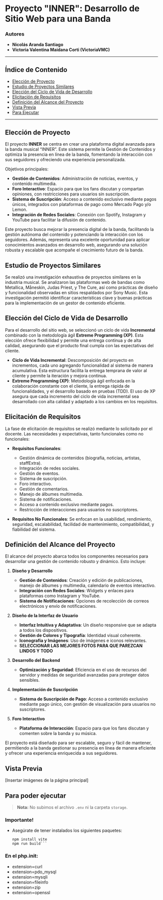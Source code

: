 # Proyecto "INNER": Desarrollo de Sitio Web para una Banda

### Autores

-   **Nicolás Aranda Santiago**
-   **Victoria Valentina Maidana Corti (VictoriaVMC)**

---

## Índice de Contenido

-   [Elección de Proyecto](#elección-de-proyecto)
-   [Estudio de Proyectos Similares](#estudio-de-proyectos-similares)
-   [Elección del Ciclo de Vida de Desarrollo](#elección-del-ciclo-de-vida-de-desarrollo)
-   [Elicitación de Requisitos](#elicitation-de-requisitos)
-   [Definición del Alcance del Proyecto](#definición-del-alcance-del-proyecto)
-   [Vista Previa](#vista-previa)
-   [Para Ejecutar](#para-poder-ejecutar)

---

## Elección de Proyecto

El proyecto **INNER** se centra en crear una plataforma digital avanzada para la banda musical “INNER”. Este sistema permite la Gestión de Contenidos y optimiza la presencia en línea de la banda, fomentando la interacción con sus seguidores y ofreciendo una experiencia personalizada.

Objetivos principales:

-   **Gestión de Contenidos**: Administración de noticias, eventos, y contenido multimedia.
-   **Foro Interactivo**: Espacio para que los fans discutan y compartan opiniones, con restricciones para usuarios sin suscripción.
-   **Sistema de Suscripción**: Acceso a contenido exclusivo mediante pagos únicos, integrados con plataformas de pago como Mercado Pago y/o Lemon.
-   **Integración de Redes Sociales**: Conexión con Spotify, Instagram y YouTube para facilitar la difusión de contenido.

Este proyecto busca mejorar la presencia digital de la banda, facilitando la gestión autónoma del contenido y potenciando la interacción con los seguidores.
Además, representa una excelente oportunidad para aplicar conocimientos avanzados en desarrollo web, asegurando una solución robusta y escalable que acompañe el crecimiento futuro de la banda.

## Estudio de Proyectos Similares

Se realizó una investigación exhaustiva de proyectos similares en la industria musical. Se analizaron las plataformas web de bandas como Metallica, Måneskin, Judas Priest, y The Cure, así como prácticas de diseño y funcionalidad observadas en sitios respaldados por Sony Music. Esta investigación permitió identificar características clave y buenas prácticas para la implementación de un gestor de contenido eficiente.

## Elección del Ciclo de Vida de Desarrollo

Para el desarrollo del sitio web, se seleccionó un ciclo de vida **Incremental** combinado con la metodología ágil **Extreme Programming (XP)**. Esta elección ofrece flexibilidad y permite una entrega continua y de alta calidad, asegurando que el producto final cumpla con las expectativas del cliente.

-   **Ciclo de Vida Incremental**: Descomposición del proyecto en incrementos, cada uno agregando funcionalidad al sistema de manera acumulativa. Esta estructura facilita la entrega temprana de valor al cliente y permite la iteración y mejora continua.
-   **Extreme Programming (XP)**: Metodología ágil enfocada en la colaboración constante con el cliente, la entrega rápida de funcionalidades, y el desarrollo basado en pruebas (TDD). El uso de XP asegura que cada incremento del ciclo de vida incremental sea desarrollado con alta calidad y adaptado a los cambios en los requisitos.

## Elicitación de Requisitos

La fase de elicitación de requisitos se realizó mediante lo solicitado por el docente. Las necesidades y expectativas, tanto funcionales como no funcionales:

-   **Requisitos Funcionales**:

    -   Gestión dinámica de contenidos (biografía, noticias, artistas, staffExtra).
    -   Integración de redes sociales.
    -   Gestión de eventos.
    -   Sistema de suscripción.
    -   Foro interactivo.
    -   Gestión de comentarios.
    -   Manejo de álbumes multimedia.
    -   Sistema de notificaciones.
    -   Acceso a contenido exclusivo mediante pagos.
    -   Restricción de interacciones para usuarios no suscriptores.

-   **Requisitos No Funcionales**: Se enfocan en la usabilidad, rendimiento, seguridad, escalabilidad, facilidad de mantenimiento, compatibilidad, y fiabilidad del sistema.

## Definición del Alcance del Proyecto

El alcance del proyecto abarca todos los componentes necesarios para desarrollar una gestión de contenido robusto y dinámico. Esto incluye:

1. **Diseño y Desarrollo**

    - **Gestión de Contenidos**: Creación y edición de publicaciones, manejo de álbumes y multimedia, calendario de eventos interactivo.
    - **Integración con Redes Sociales**: Widgets y enlaces para plataformas como Instagram y YouTube.
    - **Sistema de Notificaciones**: Opciones de recolección de correos electrónicos y envío de notificaciones.

2. **Diseño de la Interfaz de Usuario**

    - **Interfaz Intuitiva y Adaptativa**: Un diseño responsive que se adapta a todos los dispositivos.
    - **Gestión de Colores y Tipografía**: Identidad visual coherente.
    - **Iconografía y Imágenes**: Uso de imágenes e iconos relevantes.
    - **SELECCIONAR LAS MEJORES FOTOS PARA QUE PAREZCAN LINDOS Y TODO**

3. **Desarrollo del Backend**

    - **Optimización y Seguridad**: Eficiencia en el uso de recursos del servidor y medidas de seguridad avanzadas para proteger datos sensibles.

4. **Implementación de Suscripción**

    - **Sistema de Suscripción de Pago**: Acceso a contenido exclusivo mediante pago único, con gestión de visualización para usuarios no suscriptores.

5. **Foro Interactivo**
    - **Plataforma de Interacción**: Espacio para que los fans discutan y comenten sobre la banda y su música.

El proyecto está diseñado para ser escalable, seguro y fácil de mantener, permitiendo a la banda gestionar su presencia en línea de manera eficiente y ofrecer una experiencia enriquecida a sus seguidores.

## Vista Previa

[Insertar imágenes de la página principal]

## Para poder ejecutar

> **Nota:** No subimos el archivo `.env` ni la carpeta `storage`.

### Importante!

-   Asegúrate de tener instalados los siguientes paquetes:
    ````composer upgrade
    npm install vite
    npm run build```
    ````

### En el php.init:

-   extension=curl
-   extension=pdo_mysql
-   extension=mysqli
-   extension=fileinfo
-   extension=zip
-   extension=openssl
